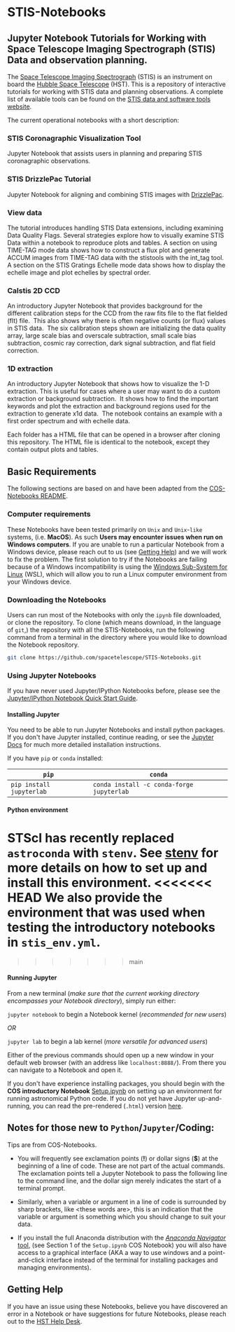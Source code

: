 # STIS-Notebooks

## Jupyter Notebook Tutorials for Working with Space Telescope Imaging Spectrograph (STIS) Data and observation planning.
The [Space Telescope Imaging Spectrograph](https://www.stsci.edu/hst/instrumentation/stis) (STIS) is an instrument on board the [Hubble Space Telescope](https://www.stsci.edu/hst/about) (HST). This is a repository of interactive tutorials for working with STIS data and planning observations.  A complete list of available tools can be found on the [STIS data and software tools website](https://www.stsci.edu/hst/instrumentation/stis/data-analysis-and-software-tools).

The current operational notebooks with a short description:

### STIS Coronagraphic Visualization Tool
Jupyter Notebook that assists users in planning and preparing STIS coronagraphic observations.
### STIS DrizzlePac Tutorial
Jupyter Notebook for aligning and combining STIS images with [DrizzlePac](https://www.stsci.edu/scientific-community/software/drizzlepac.html). 
### View data
The tutorial introduces handling STIS Data extensions, including examining Data Quality Flags. Several strategies explore how to visually examine STIS Data within a notebook to reproduce plots and tables. A section on using TIME-TAG mode data shows how to construct a flux plot and generate ACCUM images from TIME-TAG data with the stistools with the int_tag tool. A section on the STIS Gratings Echelle mode data shows how to display the echelle image and plot echelles by spectral order.
### Calstis 2D CCD
An introductory Jupyter Notebook that provides background for the different calibration steps for the CCD from the raw fits file to the flat fielded (flt) file.  This also shows why there is often negative counts (or flux) values in STIS data.  The six calibration steps shown are initializing the data quality array, large scale bias and overscale subtraction, small scale bias subtraction, cosmic ray correction, dark signal subtraction, and flat field correction.
### 1D extraction
An introductory Jupyter Notebook that shows how to visualize the 1-D extraction. This is useful for cases where a user may want to do a custom extraction or background subtraction.  It shows how to find the important keywords and plot the extraction and background regions used for the extraction to generate x1d data.  The notebook contains an example with a first order spectrum and with echelle data.

Each folder has a HTML file that can be opened in a browser after cloning this repository. The HTML file is identical to the notebook, except they contain output plots and tables.

## Basic Requirements
The following sections are based on and have been adapted from the [COS-Notebooks README](https://github.com/spacetelescope/notebooks/blob/master/notebooks/COS/README.md).

### Computer requirements
These Notebooks have been tested primarily on `Unix` and `Unix`-`like` systems, (i.e. **MacOS**). As such **Users may encounter issues when run on Windows computers**. If you are unable to run a particular Notebook from a Windows device, please reach out to us (see [Getting Help](#ch4)) and we will work to fix the problem. The first solution to try if the Notebooks are failing because of a Windows incompatibility is using the [Windows Sub-System for Linux](https://docs.microsoft.com/en-us/windows/wsl/) (WSL), which will allow you to run a Linux computer environment from your Windows device.


### Downloading the Notebooks

Users can run most of the Notebooks with only the `ipynb` file downloaded, or clone the repository. To clone (which means download, in the language of `git`,) the repository with all the STIS-Notebooks, run the following command from a terminal in the directory where you would like to download the Notebook repository. 

```bash
git clone https://github.com/spacetelescope/STIS-Notebooks.git
```

### Using Jupyter Notebooks
If you have never used Jupyter/IPython Notebooks before, please see the [Jupyter/IPython Notebook Quick Start Guide](https://jupyter-notebook-beginner-guide.readthedocs.io/en/latest/).

#### Installing Jupyter

You need to be able to run Jupyter Notebooks and install python packages. If you don't have Jupyter installed, continue reading, or see the [Jupyter Docs](https://jupyterlab.readthedocs.io/en/stable/getting_started/installation.html) for much more detailed installation instructions.

If you have `pip` or `conda` installed:


|`pip`|`conda`|
|-----|--------------------------------|
|`pip install jupyterlab`|`conda install -c conda-forge jupyterlab`|


#### Python environment
STScI has recently replaced `astroconda` with `stenv`.  See [stenv](https://stenv.readthedocs.io/) for more details on how to set up and install this environment.
<<<<<<< HEAD
We also provide the environment that was used when testing the introductory notebooks in `stis_env.yml`.
=======
>>>>>>> main


#### Running Jupyter

From a new terminal (*make sure that the current working directory encompasses your Notebook directory*), simply run either:

`jupyter notebook` to begin a Notebook kernel (*recommended for new users*)

*OR*

`jupyter lab` to begin a lab kernel (*more versatile for advanced users*)

Either of the previous commands should open up a new window in your default web browser (with an address like `localhost:8888/`). From there you can navigate to a Notebook and open it.

If you don't have experience installing packages, you should begin with the **COS introductory Notebook** [Setup.ipynb](https://github.com/spacetelescope/notebooks/blob/master/notebooks/COS/Setup/Setup.ipynb) on setting up an environment for running astronomical Python code. If you do not yet have Jupyter up-and-running, you can read the pre-rendered (`.html`) version [here](https://spacetelescope.github.io/COS-Notebooks/Setup.html).

<a id=ch3></a>
## Notes for those new to `Python`/`Jupyter`/Coding:

Tips are from COS-Notebooks.
- You will frequently see exclamation points (**\!**) or dollar signs (**\$**) at the beginning of a line of code. These are not part of the actual commands. The exclamation points tell a Jupyter Notebook to pass the following line to the command line, and the dollar sign merely indicates the start of a terminal prompt. 
- Similarly, when a variable or argument in a line of code is surrounded by sharp brackets, like \<these words are\>, this is an indication that the variable or argument is something which you should change to suit your data.

- If you install the full Anaconda distribution with the [*Anaconda Navigator* tool](https://docs.anaconda.com/anaconda/navigator/), (see Section 1 of the `Setup.ipynb` COS Notebook) you will also have access to a graphical interface (AKA a way to use windows and a point-and-click interface instead of the terminal for installing packages and managing environments).
  
<a id = ch4></a>
## Getting Help

If you have an issue using these Notebooks, believe you have discovered an error in a Notebook or have suggestions for future Notebooks, please reach out to the [HST Help Desk](https://stsci.service-now.com/hst).
